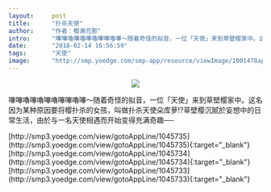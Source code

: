 ```yaml
---
layout:     post
title:      "扑杀天使"
author:     "作者：樱濑充那"
intro:      "嗶嗶嚕嗶嚕嗶嚕嗶嗶嚕嗶～随着奇怪的拟音，一位「天使」来到草壁樱家中。这名因为某种原因要将樱扑杀的女孩，叫做扑杀天使朵库萝!?草壁樱沉腻於妄想中的日常生活，由於与一名天使相遇而开始变得充满奇趣──"
date:       "2018-02-14 16:56:59"
tags:       "天使"
image:      "http://smp.yoedge.com/smp-app/resource/viewImage/1001478appline.png"
---
```

<div style="text-align: center">
<p><img src="http://smp.yoedge.com/smp-app/resource/viewImage/1001478appline.png"/></p>
</div>
<p class="post-meta">
<span>嗶嗶嚕嗶嚕嗶嚕嗶嗶嚕嗶～随着奇怪的拟音，一位「天使」来到草壁樱家中。这名因为某种原因要将樱扑杀的女孩，叫做扑杀天使朵库萝!?草壁樱沉腻於妄想中的日常生活，由於与一名天使相遇而开始变得充满奇趣──</span>
</p>
[http://smp3.yoedge.com/view/gotoAppLine/1045735](http://smp3.yoedge.com/view/gotoAppLine/1045735){:target="_blank"}
[http://smp3.yoedge.com/view/gotoAppLine/1045734](http://smp3.yoedge.com/view/gotoAppLine/1045734){:target="_blank"}
[http://smp3.yoedge.com/view/gotoAppLine/1045733](http://smp3.yoedge.com/view/gotoAppLine/1045733){:target="_blank"}


